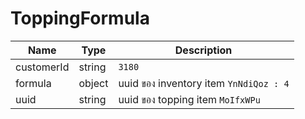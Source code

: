 # ToppingFormula
| Name | Type | Description
| ----|----|----------- 
customerId | string |   `3180`
formula | object | uuid ของ inventory item `YnNdiQoz : 4` 
uuid | string |   uuid ของ topping item `MoIfxWPu`